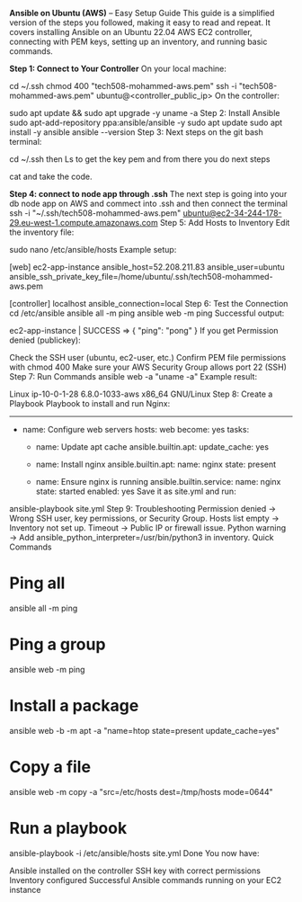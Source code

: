 **Ansible on Ubuntu (AWS)** – Easy Setup Guide
This guide is a simplified version of the steps you followed, making it easy to read and repeat. It covers installing Ansible on an Ubuntu 22.04 AWS EC2 controller, connecting with PEM keys, setting up an inventory, and running basic commands.

**Step 1: Connect to Your Controller**
On your local machine:

cd ~/.ssh
chmod 400 "tech508-mohammed-aws.pem"
ssh -i "tech508-mohammed-aws.pem" ubuntu@<controller_public_ip>
On the controller:

sudo apt update && sudo apt upgrade -y
uname -a
Step 2: Install Ansible
sudo apt-add-repository ppa:ansible/ansible -y
sudo apt update
sudo apt install -y ansible
ansible --version
Step 3: Next steps
on the git bash terminal: 

cd ~/.ssh then Ls to get the key pem and from there you do next steps

cat <pem file name> and take the code.

**Step 4: connect to node app through .ssh**
The next step is going into your db node app on AWS and commect into .ssh and then connect the terminal ssh -i "~/.ssh/tech508-mohammed-aws.pem" ubuntu@ec2-34-244-178-29.eu-west-1.compute.amazonaws.com
Step 5: Add Hosts to Inventory
Edit the inventory file:

sudo nano /etc/ansible/hosts
Example setup:

[web]
ec2-app-instance ansible_host=52.208.211.83 ansible_user=ubuntu \
  ansible_ssh_private_key_file=/home/ubuntu/.ssh/tech508-mohammed-aws.pem

[controller]
localhost ansible_connection=local
Step 6: Test the Connection
cd /etc/ansible
ansible all -m ping
ansible web -m ping
Successful output:

ec2-app-instance | SUCCESS => {
  "ping": "pong"
}
If you get Permission denied (publickey):

Check the SSH user (ubuntu, ec2-user, etc.)
Confirm PEM file permissions with chmod 400
Make sure your AWS Security Group allows port 22 (SSH)
Step 7: Run Commands
ansible web -a "uname -a"
Example result:

Linux ip-10-0-1-28 6.8.0-1033-aws x86_64 GNU/Linux
Step 8: Create a Playbook
Playbook to install and run Nginx:

---
- name: Configure web servers
  hosts: web
  become: yes
  tasks:
    - name: Update apt cache
      ansible.builtin.apt:
        update_cache: yes

    - name: Install nginx
      ansible.builtin.apt:
        name: nginx
        state: present

    - name: Ensure nginx is running
      ansible.builtin.service:
        name: nginx
        state: started
        enabled: yes
Save it as site.yml and run:

ansible-playbook site.yml
Step 9: Troubleshooting
Permission denied → Wrong SSH user, key permissions, or Security Group.
Hosts list empty → Inventory not set up.
Timeout → Public IP or firewall issue.
Python warning → Add ansible_python_interpreter=/usr/bin/python3 in inventory.
Quick Commands
# Ping all
ansible all -m ping

# Ping a group
ansible web -m ping

# Install a package
ansible web -b -m apt -a "name=htop state=present update_cache=yes"

# Copy a file
ansible web -m copy -a "src=/etc/hosts dest=/tmp/hosts mode=0644"

# Run a playbook
ansible-playbook -i /etc/ansible/hosts site.yml
Done
You now have:

Ansible installed on the controller
SSH key with correct permissions
Inventory configured
Successful Ansible commands running on your EC2 instance
